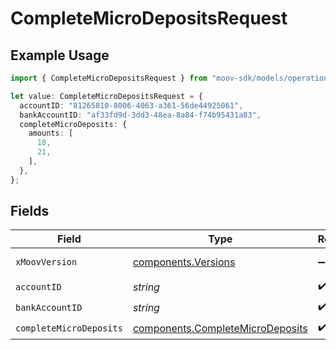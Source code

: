 # CompleteMicroDepositsRequest

## Example Usage

```typescript
import { CompleteMicroDepositsRequest } from "moov-sdk/models/operations";

let value: CompleteMicroDepositsRequest = {
  accountID: "81265810-8006-4063-a361-56de44925061",
  bankAccountID: "af33fd9d-3dd3-48ea-8a84-f74b95431a83",
  completeMicroDeposits: {
    amounts: [
      18,
      21,
    ],
  },
};
```

## Fields

| Field                                                                                | Type                                                                                 | Required                                                                             | Description                                                                          |
| ------------------------------------------------------------------------------------ | ------------------------------------------------------------------------------------ | ------------------------------------------------------------------------------------ | ------------------------------------------------------------------------------------ |
| `xMoovVersion`                                                                       | [components.Versions](../../models/components/versions.md)                           | :heavy_minus_sign:                                                                   | Specify an API version.                                                              |
| `accountID`                                                                          | *string*                                                                             | :heavy_check_mark:                                                                   | N/A                                                                                  |
| `bankAccountID`                                                                      | *string*                                                                             | :heavy_check_mark:                                                                   | N/A                                                                                  |
| `completeMicroDeposits`                                                              | [components.CompleteMicroDeposits](../../models/components/completemicrodeposits.md) | :heavy_check_mark:                                                                   | N/A                                                                                  |